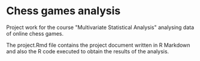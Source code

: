 # Chess games analysis

Project work for the course "Multivariate Statistical Analysis" analysing data of online chess games.

The project.Rmd file contains the project document written in R Markdown and also the R code executed to obtain the results of the analysis.
